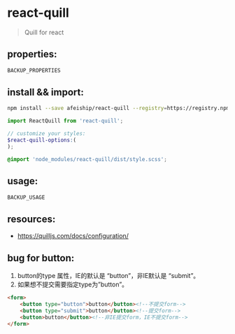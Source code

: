 # react-quill
> Quill for react

## properties:
```javascript
BACKUP_PROPERTIES
```

## install && import:
```bash
npm install --save afeiship/react-quill --registry=https://registry.npm.taobao.org
```

```js
import ReactQuill from 'react-quill';
```

```scss
// customize your styles:
$react-quill-options:(
);

@import 'node_modules/react-quill/dist/style.scss';
```


## usage:
```jsx
BACKUP_USAGE
```
## resources:
+ https://quilljs.com/docs/configuration/

## bug for button:
1. button的type 属性，IE的默认是 “button”，非IE默认是 “submit”。
2. 如果想不提交需要指定type为”button”。

```html
<form>
    <button type="button">button</button><!--不提交form-->
    <button type="submit">button</button><!--提交form-->
    <button>button</button><!--非IE提交form，IE不提交form-->
</form>
```
